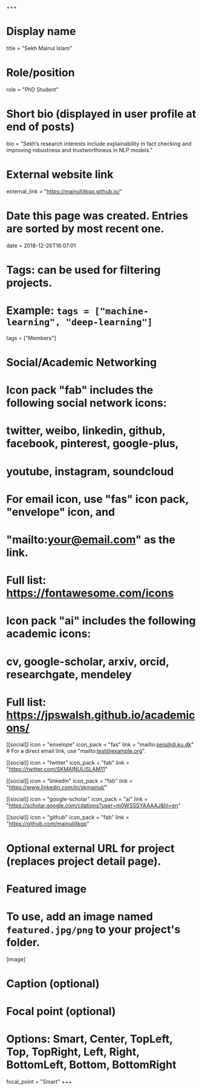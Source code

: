 +++
# Display name
title = "Sekh Mainul Islam"

# Role/position
role = "PhD Student"

# Short bio (displayed in user profile at end of posts)
bio = "Sekh’s research interests include explainability in fact checking and improving robustness and trustworthiness in NLP models."

# External website link
external_link = "https://mainuliitkgp.github.io/"

# Date this page was created. Entries are sorted by most recent one.
date = 2018-12-26T16:07:01

# Tags: can be used for filtering projects.
# Example: `tags = ["machine-learning", "deep-learning"]`
tags = ["Members"]

# Social/Academic Networking
#
# Icon pack "fab" includes the following social network icons:
#
#   twitter, weibo, linkedin, github, facebook, pinterest, google-plus,
#   youtube, instagram, soundcloud
#
#   For email icon, use "fas" icon pack, "envelope" icon, and
#   "mailto:your@email.com" as the link.
#
#   Full list: https://fontawesome.com/icons
#
# Icon pack "ai" includes the following academic icons:
#
#   cv, google-scholar, arxiv, orcid, researchgate, mendeley
#
#   Full list: https://jpswalsh.github.io/academicons/

[[social]]
icon = "envelope"
icon_pack = "fas"
link = "mailto:seis@di.ku.dk"  # For a direct email link, use "mailto:test@example.org".

[[social]]
icon = "twitter"
icon_pack = "fab"
link = "https://twitter.com/SKMAINULISLAM11"

[[social]]
icon = "linkedin"
icon_pack = "fab"
link = "https://www.linkedin.com/in/skmainul/"

[[social]]
icon = "google-scholar"
icon_pack = "ai"
link = "https://scholar.google.com/citations?user=m0WSSSYAAAAJ&hl=en"

[[social]]
icon = "github"
icon_pack = "fab"
link = "https://github.com/mainuliitkgp"


# Optional external URL for project (replaces project detail page).

# Featured image
# To use, add an image named `featured.jpg/png` to your project's folder. 
[image]
  # Caption (optional)

  # Focal point (optional)
  # Options: Smart, Center, TopLeft, Top, TopRight, Left, Right, BottomLeft, Bottom, BottomRight
  focal_point = "Smart"
+++
